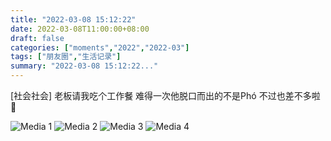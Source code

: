```yaml
---
title: "2022-03-08 15:12:22"
date: 2022-03-08T11:00:00+08:00
draft: false
categories: ["moments","2022","2022-03"]
tags: ["朋友圈","生活记录"]
summary: "2022-03-08 15:12:22..."
---
```


[社会社会] 老板请我吃个工作餐 
难得一次他脱口而出的不是Phó
不过也差不多啦 🤭

![Media 1](/Moments/photos/2022-03-08/202203081512220.jpg)
![Media 2](/Moments/photos/2022-03-08/202203081512221.jpg)
![Media 3](/Moments/photos/2022-03-08/202203081512222.jpg)
![Media 4](/Moments/photos/2022-03-08/202203081512223.jpg)

